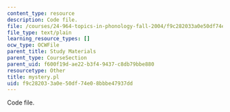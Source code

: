 ```yaml
---
content_type: resource
description: Code file.
file: /courses/24-964-topics-in-phonology-fall-2004/f9c282033a0e50df74e08bbbe47937dd_mystery.pl
file_type: text/plain
learning_resource_types: []
ocw_type: OCWFile
parent_title: Study Materials
parent_type: CourseSection
parent_uid: f600f19d-ae22-b3f4-9437-c8db79bbe880
resourcetype: Other
title: mystery.pl
uid: f9c28203-3a0e-50df-74e0-8bbbe47937dd
---
```

Code file.